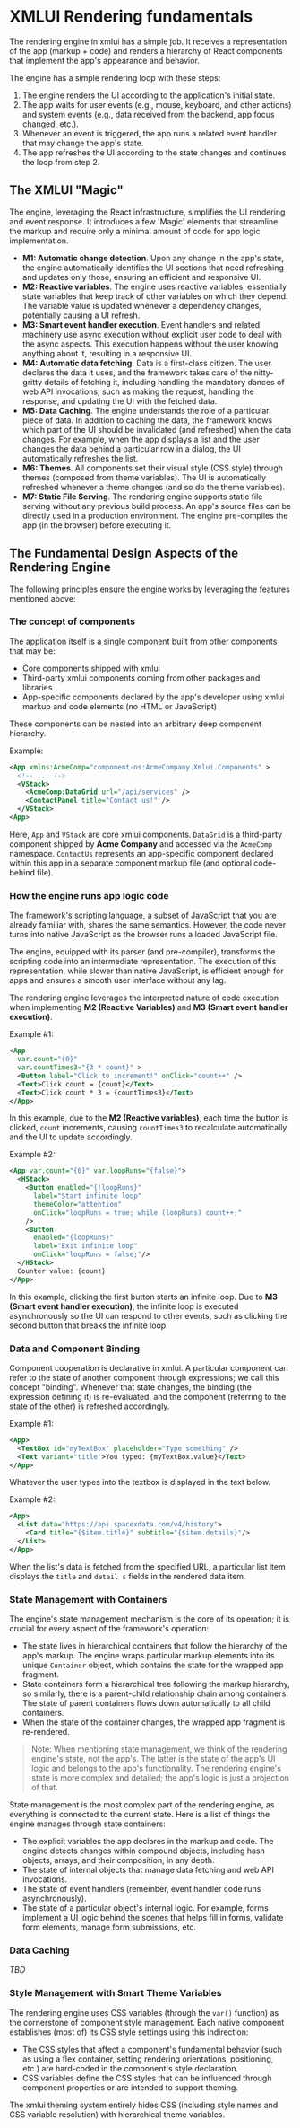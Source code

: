 # XMLUI Rendering fundamentals

The rendering engine in xmlui has a simple job. It receives a representation of the app (markup + code) and renders a hierarchy of React components that implement the app's appearance and behavior.

The engine has a simple rendering loop with these steps:

1. The engine renders the UI according to the application's initial state.
2. The app waits for user events (e.g., mouse, keyboard, and other actions) and system events (e.g., data received from the backend, app focus changed, etc.).
3. Whenever an event is triggered, the app runs a related event handler that may change the app's state.
4. The app refreshes the UI according to the state changes and continues the loop from step 2.

## The XMLUI "Magic"

The engine, leveraging the React infrastructure, simplifies the UI rendering and event response. It introduces a few 'Magic' elements that streamline the markup and require only a minimal amount of code for app logic implementation.

- **M1: Automatic change detection**. Upon any change in the app's state, the engine automatically identifies the UI sections that need refreshing and updates only those, ensuring an efficient and responsive UI.
- **M2: Reactive variables**. The engine uses reactive variables, essentially state variables that keep track of other variables on which they depend. The variable value is updated whenever a dependency changes, potentially causing a UI refresh.
- **M3: Smart event handler execution**. Event handlers and related machinery use async execution without explicit user code to deal with the async aspects. This execution happens without the user knowing anything about it, resulting in a responsive UI.
- **M4: Automatic data fetching**. Data is a first-class citizen. The user declares the data it uses, and the framework takes care of the nitty-gritty details of fetching it, including handling the mandatory dances of web API invocations, such as making the request, handling the response, and updating the UI with the fetched data.
- **M5: Data Caching**. The engine understands the role of a particular piece of data. In addition to caching the data, the framework knows which part of the UI should be invalidated (and refreshed) when the data changes. For example, when the app displays a list and the user changes the data behind a particular row in a dialog, the UI automatically refreshes the list.
- **M6: Themes**. All components set their visual style (CSS style) through themes (composed from theme variables). The UI is automatically refreshed whenever a theme changes (and so do the theme variables).
- **M7: Static File Serving**. The rendering engine supports static file serving without any previous build process. An app's source files can be directly used in a production environment. The engine pre-compiles the app (in the browser) before executing it. 

## The Fundamental Design Aspects of the Rendering Engine

The following principles ensure the engine works by leveraging the features mentioned above:

### The concept of components

The application itself is a single component built from other components that may be:
- Core components shipped with xmlui
- Third-party xmlui components coming from other packages and libraries
- App-specific components declared by the app's developer using xmlui markup and code elements (no HTML or JavaScript)

These components can be nested into an arbitrary deep component hierarchy.

Example:

```xml
<App xmlns:AcmeComp="component-ns:AcmeCompany.Xmlui.Components" >
  <!-- ... -->
  <VStack>
    <AcmeComp:DataGrid url="/api/services" />
    <ContactPanel title="Contact us!" />
  </VStack>
<App>
```

Here, `App` and `VStack` are core xmlui components. `DataGrid` is a third-party component shipped by **Acme Company** and accessed via the `AcmeComp` namespace. `ContactUs` represents an app-specific component declared within this app in a separate component markup file (and optional code-behind file).

### How the engine runs app logic code

The framework's scripting language, a subset of JavaScript that you are already familiar with, shares the same semantics. However, the code never turns into native JavaScript as the browser runs a loaded JavaScript file.

The engine, equipped with its parser (and pre-compiler), transforms the scripting code into an intermediate representation. The execution of this representation, while slower than native JavaScript, is efficient enough for apps and ensures a smooth user interface without any lag.

The rendering engine leverages the interpreted nature of code execution when implementing **M2 (Reactive Variables)** and **M3 (Smart event handler execution)**.

Example #1:

```xml
<App
  var.count="{0}" 
  var.countTimes3="{3 * count}" >
  <Button label="Click to increment!" onClick="count++" />
  <Text>Click count = {count}</Text>
  <Text>Click count * 3 = {countTimes3}</Text>
</App>
```

In this example, due to the **M2 (Reactive variables)**, each time the button is clicked, `count` increments, causing `countTimes3` to recalculate automatically and the UI to update accordingly.

Example #2:

```xml
<App var.count="{0}" var.loopRuns="{false}">
  <HStack>
    <Button enabled="{!loopRuns}"
      label="Start infinite loop"
      themeColor="attention"
      onClick="loopRuns = true; while (loopRuns) count++;"
    />
    <Button
      enabled="{loopRuns}"
      label="Exit infinite loop"
      onClick="loopRuns = false;"/>
  </HStack>
  Counter value: {count}
</App>
```

In this example, clicking the first button starts an infinite loop. Due to **M3 (Smart event handler execution)**, the infinite loop is executed asynchronously so the UI can respond to other events, such as clicking the second button that breaks the infinite loop.

### Data and Component Binding

Component cooperation is declarative in xmlui. A particular component can refer to the state of another component through expressions; we call this concept "binding". Whenever that state changes, the binding (the expression defining it) is re-evaluated, and the component (referring to the state of the other) is refreshed accordingly.

Example #1:

```xml
<App>
  <TextBox id="myTextBox" placeholder="Type something" />
  <Text variant="title">You typed: {myTextBox.value}</Text>
</App>
```

Whatever the user types into the textbox is displayed in the text below.

Example #2:

```xml
<App>
  <List data="https://api.spacexdata.com/v4/history">
    <Card title="{$item.title}" subtitle="{$item.details}"/>
  </List>
</App>
```

When the list's data is fetched from the specified URL, a particular list item displays the `title` and `detail	s` fields in the rendered data item.

### State Management with Containers

The engine's state management mechanism is the core of its operation; it is crucial for every aspect of the framework's operation:
- The state lives in hierarchical containers that follow the hierarchy of the app's markup. The engine wraps particular markup elements into its unique `Container` object, which contains the state for the wrapped app fragment.
- State containers form a hierarchical tree following the markup hierarchy, so similarly, there is a parent-child relationship chain among containers. The state of parent containers flows down automatically to all child containers.
- When the state of the container changes, the wrapped app fragment is re-rendered.

> Note: When mentioning state management, we think of the rendering engine's state, not the app's. The latter is the state of the app's UI logic and belongs to the app's functionality. The rendering engine's state is more complex and detailed; the app's logic is just a projection of that.

State management is the most complex part of the rendering engine, as everything is connected to the current state. Here is a list of things the engine manages through state containers:
- The explicit variables the app declares in the markup and code. The engine detects changes within compound objects, including hash objects, arrays, and their composition, in any depth.
- The state of internal objects that manage data fetching and web API invocations.
- The state of event handlers (remember, event handler code runs asynchronously).
- The state of a particular object's internal logic. For example, forms implement a UI logic behind the scenes that helps fill in forms, validate form elements, manage form submissions, etc.

### Data Caching 

_TBD_

### Style Management with Smart Theme Variables

The rendering engine uses CSS variables (through the `var()` function) as the cornerstone of component style management. Each native component establishes (most of) its CSS style settings using this indirection:
- The CSS styles that affect a component's fundamental behavior (such as using a flex container, setting rendering orientations, positioning, etc.) are hard-coded in the component's style declaration.
- CSS variables define the CSS styles that can be influenced through component properties or are intended to support theming.

The xmlui theming system entirely hides CSS (including style names and CSS variable resolution) with hierarchical theme variables.